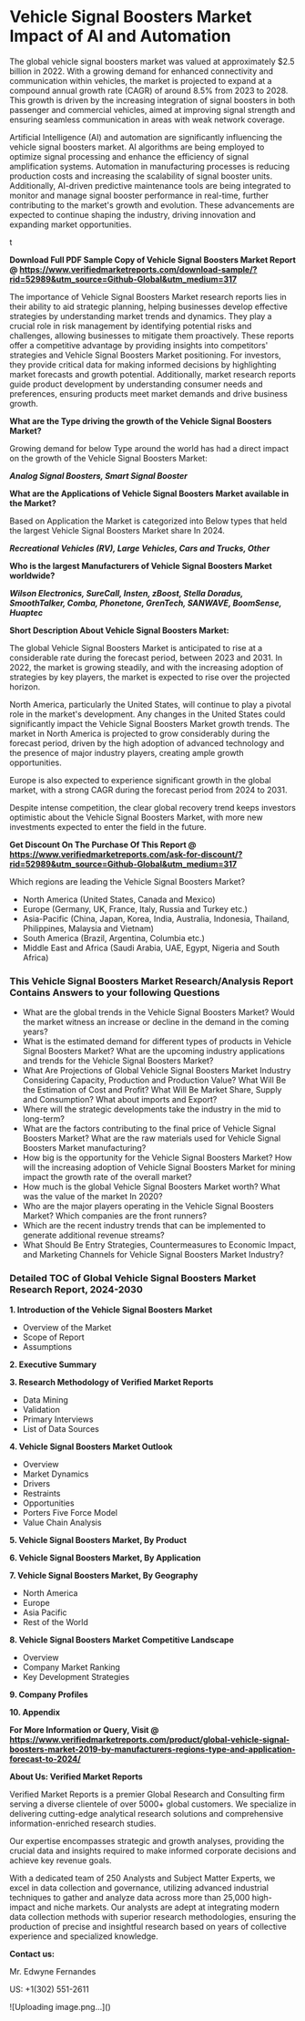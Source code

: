 <h1>Vehicle Signal Boosters Market Impact of AI and Automation</h1><p>The global vehicle signal boosters market was valued at approximately $2.5 billion in 2022. With a growing demand for enhanced connectivity and communication within vehicles, the market is projected to expand at a compound annual growth rate (CAGR) of around 8.5% from 2023 to 2028. This growth is driven by the increasing integration of signal boosters in both passenger and commercial vehicles, aimed at improving signal strength and ensuring seamless communication in areas with weak network coverage.</p><p>Artificial Intelligence (AI) and automation are significantly influencing the vehicle signal boosters market. AI algorithms are being employed to optimize signal processing and enhance the efficiency of signal amplification systems. Automation in manufacturing processes is reducing production costs and increasing the scalability of signal booster units. Additionally, AI-driven predictive maintenance tools are being integrated to monitor and manage signal booster performance in real-time, further contributing to the market's growth and evolution. These advancements are expected to continue shaping the industry, driving innovation and expanding market opportunities.</p>t</p><p id="" class=""><strong>Download Full PDF Sample Copy of Vehicle Signal Boosters Market Report @ <a href="https://www.verifiedmarketreports.com/download-sample/?rid=52989&utm_source=Github-Global&utm_medium=317" target="_blank">https://www.verifiedmarketreports.com/download-sample/?rid=52989&utm_source=Github-Global&utm_medium=317</a></strong></p><p>The importance of&nbsp;Vehicle Signal Boosters Market research reports lies in their ability to aid strategic planning, helping businesses develop effective strategies by understanding market trends and dynamics. They play a crucial role in risk management by identifying potential risks and challenges, allowing businesses to mitigate them proactively. These reports offer a competitive advantage by providing insights into competitors' strategies and Vehicle Signal Boosters Market positioning. For investors, they provide critical data for making informed decisions by highlighting market forecasts and growth potential. Additionally, market research reports guide product development by understanding consumer needs and preferences, ensuring products meet market demands and drive business growth.</p><p><strong>What are the&nbsp;Type driving the growth of the Vehicle Signal Boosters Market?</strong></p><p id="" class="">Growing demand for below Type around the world has had a direct impact on the growth of the Vehicle Signal Boosters Market:</p><em><strong>Analog Signal Boosters, Smart Signal Booster</strong></em></p><strong>What are the&nbsp;Applications&nbsp;of Vehicle Signal Boosters Market available in the Market?</strong></p><p id="" class="">Based on Application the Market is categorized into Below types that held the largest Vehicle Signal Boosters Market share In 2024.</p><em><strong>Recreational Vehicles (RV), Large Vehicles, Cars and Trucks, Other</strong></em></p><strong>Who is the largest Manufacturers of Vehicle Signal Boosters Market worldwide?</strong></p><p><em><strong>Wilson Electronics, SureCall, Insten, zBoost, Stella Doradus, SmoothTalker, Comba, Phonetone, GrenTech, SANWAVE, BoomSense, Huaptec</strong></em></p><p id="" class=""><strong>Short Description About Vehicle Signal Boosters Market:</strong></p><p>The global Vehicle Signal Boosters Market is anticipated to rise at a considerable rate during the forecast period, between 2023 and 2031. In 2022, the market is growing steadily, and with the increasing adoption of strategies by key players, the market is expected to rise over the projected horizon.</p><p>North America, particularly the United States, will continue to play a pivotal role in the market's development. Any changes in the United States could significantly impact the Vehicle Signal Boosters Market growth trends. The market in North America is projected to grow considerably during the forecast period, driven by the high adoption of advanced technology and the presence of major industry players, creating ample growth opportunities.</p><p>Europe is also expected to experience significant growth in the global market, with a strong CAGR during the forecast period from 2024 to 2031.</p><p>Despite intense competition, the clear global recovery trend keeps investors optimistic about the Vehicle Signal Boosters Market, with more new investments expected to enter the field in the future.</p><p id="" class=""><strong>Get Discount On The Purchase Of This Report @ <a href="https://www.verifiedmarketreports.com/ask-for-discount/?rid=52989&utm_source=Github-Global&utm_medium=317" target="_blank">https://www.verifiedmarketreports.com/ask-for-discount/?rid=52989&utm_source=Github-Global&utm_medium=317</a></strong></p>Which regions are leading the Vehicle Signal Boosters Market?</p><ul><li>North America (United States, Canada and Mexico)</li><li>Europe (Germany, UK, France, Italy, Russia and Turkey etc.)</li><li>Asia-Pacific (China, Japan, Korea, India, Australia, Indonesia, Thailand, Philippines, Malaysia and Vietnam)</li><li>South America (Brazil, Argentina, Columbia etc.)</li><li>Middle East and Africa (Saudi Arabia, UAE, Egypt, Nigeria and South Africa)</li></ul><h3 id="" class="">This Vehicle Signal Boosters Market Research/Analysis Report Contains Answers to your following Questions</h3><ul><li>What are the global trends in the Vehicle Signal Boosters Market? Would the market witness an increase or decline in the demand in the coming years?</li><li>What is the estimated demand for different types of products in Vehicle Signal Boosters Market? What are the upcoming industry applications and trends for the Vehicle Signal Boosters Market?</li><li>What Are Projections of Global Vehicle Signal Boosters Market Industry Considering Capacity, Production and Production Value? What Will Be the Estimation of Cost and Profit? What Will Be Market Share, Supply and Consumption? What about imports and Export?</li><li>Where will the strategic developments take the industry in the mid to long-term?</li><li>What are the factors contributing to the final price of Vehicle Signal Boosters Market? What are the raw materials used for Vehicle Signal Boosters Market manufacturing?</li><li>How big is the opportunity for the Vehicle Signal Boosters Market? How will the increasing adoption of Vehicle Signal Boosters Market for mining impact the growth rate of the overall market?</li><li>How much is the global Vehicle Signal Boosters Market worth? What was the value of the market In 2020?</li><li>Who are the major players operating in the Vehicle Signal Boosters Market? Which companies are the front runners?</li><li>Which are the recent industry trends that can be implemented to generate additional revenue streams?</li><li>What Should Be Entry Strategies, Countermeasures to Economic Impact, and Marketing Channels for Vehicle Signal Boosters Market Industry?</li></ul><h3 id="" class="">Detailed TOC of Global Vehicle Signal Boosters Market Research Report, 2024-2030</h3><p id="" class=""><strong>1. Introduction of the Vehicle Signal Boosters Market</strong></p><ul><li>Overview of the Market</li><li>Scope of Report</li><li>Assumptions</li></ul><p id="" class=""><strong>2. Executive Summary</strong></p><p id="" class=""><strong>3. Research Methodology of Verified Market Reports</strong></p><ul><li>Data Mining</li><li>Validation</li><li>Primary Interviews</li><li>List of Data Sources</li></ul><p id="" class=""><strong>4. Vehicle Signal Boosters Market Outlook</strong></p><ul><li>Overview</li><li>Market Dynamics</li><li>Drivers</li><li>Restraints</li><li>Opportunities</li><li>Porters Five Force Model</li><li>Value Chain Analysis</li></ul><p id="" class=""><strong>5. Vehicle Signal Boosters Market, By Product</strong></p><p id="" class=""><strong>6. Vehicle Signal Boosters Market, By Application</strong></p><p id="" class=""><strong>7. Vehicle Signal Boosters Market, By Geography</strong></p><ul><li>North America</li><li>Europe</li><li>Asia Pacific</li><li>Rest of the World</li></ul><p id="" class=""><strong>8. Vehicle Signal Boosters Market Competitive Landscape</strong></p><ul><li>Overview</li><li>Company Market Ranking</li><li>Key Development Strategies</li></ul><p id="" class=""><strong>9. Company Profiles</strong></p><p id="" class=""><strong>10. Appendix</strong></p><p id="" class=""><strong>For More Information or Query, Visit @ <a href="https://www.verifiedmarketreports.com/product/global-vehicle-signal-boosters-market-2019-by-manufacturers-regions-type-and-application-forecast-to-2024/" target="_blank">https://www.verifiedmarketreports.com/product/global-vehicle-signal-boosters-market-2019-by-manufacturers-regions-type-and-application-forecast-to-2024/</a></strong></p><p id="" class=""><strong>About Us: Verified Market Reports</strong></p><p id="" class="">Verified Market Reports is a premier Global Research and Consulting firm serving a diverse clientele of over 5000+ global customers. We specialize in delivering cutting-edge analytical research solutions and comprehensive information-enriched research studies.</p><p id="" class="">Our expertise encompasses strategic and growth analyses, providing the crucial data and insights required to make informed corporate decisions and achieve key revenue goals.</p><p id="" class="">With a dedicated team of 250 Analysts and Subject Matter Experts, we excel in data collection and governance, utilizing advanced industrial techniques to gather and analyze data across more than 25,000 high-impact and niche markets. Our analysts are adept at integrating modern data collection methods with superior research methodologies, ensuring the production of precise and insightful research based on years of collective experience and specialized knowledge.</p><p id="" class=""><strong>Contact us:</strong></p><p id="" class="">Mr. Edwyne Fernandes</p><p id="" class="">US: +1(302) 551-2611</p>
![Uploading image.png…]()
